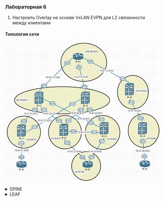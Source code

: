 ### Лабораторная 6
1. Настроить Overlay на основе VxLAN EVPN для L2 связанности между клиентами

#### Топология сети
![](underlay-net-bgp.PNG)

<details>
  <summary>SPINE</summary>
<pre><code>
feature nv overlay
nv overlay evpn

<h5>router bgp 65001</h5>
  address-family ipv4 unicast
    network 10.41.1.1/32
    network 10.41.11.0/30
    network 10.41.21.4/31
    network 10.41.22.4/31
    network 10.41.23.4/31
  template peer LEAF
    update-source loopback0
    address-family l2vpn evpn
      send-community
      send-community extended
      route-reflector-client
  neighbor 10.41.11.1
    remote-as 65000
    address-family ipv4 unicast
  neighbor 10.41.21.4
    inherit peer LEAF
    remote-as 65010
    address-family ipv4 unicast
  neighbor 10.41.22.4
    inherit peer LEAF
    remote-as 65020
    address-family ipv4 unicast
  neighbor 10.41.23.4
    inherit peer LEAF
    remote-as 65030
    address-family ipv4 unicast
</code></pre></details>

<details>
  <summary>LEAF</summary>
<pre><code>
feature nv overlay
nv overlay evpn
feature interface-vlan
feature vn-segment-vlan-based

#### int Lo1
ip address 1.1.1.1/32

#### interface nve1
  no shutdown
  host-reachability protocol bgp
  source-interface loopback1

#### router bgp 650N
  address-family ipv4 unicast
    network 1.1.1.1/32
    network 10.41.0.1/32
    network 10.41.21.4/31
    network 10.41.21.6/31
    network 10.41.31.0/30
  template peer SPINE
    update-source loopback0
    address-family l2vpn evpn
      send-community
      send-community extended
  neighbor 10.41.21.5
    inherit peer SPINE
    remote-as 65001
    address-family ipv4 unicast
  neighbor 10.41.21.7
    inherit peer SPINE
    remote-as 65001
    address-family ipv4 unicast
</code></pre></details>
